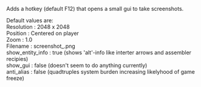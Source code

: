 Adds a hotkey (default F12) that opens a small gui to take screenshots.

Default values are:  
Resolution : 2048 x 2048  
Position   : Centered on player  
Zoom       : 1.0  
Filename   : screenshot_<current-game-tick>.png  
show_entity_info : true  (shows 'alt'-info like interter arrows and assembler recipies)  
show_gui         : false (doesn't seem to do anything currently)  
anti_alias       : false (quadtruples system burden increasing likelyhood of game freeze)  

